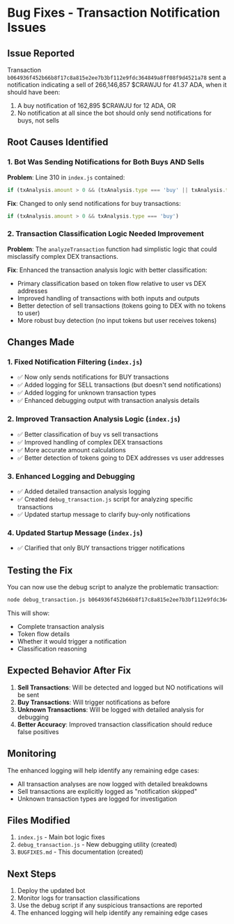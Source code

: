 # Bug Fixes - Transaction Notification Issues

## Issue Reported
Transaction `b064936f452b66b8f17c8a815e2ee7b3bf112e9fdc364849a8ff08f9d4521a78` sent a notification indicating a sell of 266,146,857 $CRAWJU for 41.37 ADA, when it should have been:
1. A buy notification of 162,895 $CRAWJU for 12 ADA, OR
2. No notification at all since the bot should only send notifications for buys, not sells

## Root Causes Identified

### 1. Bot Was Sending Notifications for Both Buys AND Sells
**Problem**: Line 310 in `index.js` contained:
```javascript
if (txAnalysis.amount > 0 && (txAnalysis.type === 'buy' || txAnalysis.type === 'sell'))
```

**Fix**: Changed to only send notifications for buy transactions:
```javascript
if (txAnalysis.amount > 0 && txAnalysis.type === 'buy')
```

### 2. Transaction Classification Logic Needed Improvement
**Problem**: The `analyzeTransaction` function had simplistic logic that could misclassify complex DEX transactions.

**Fix**: Enhanced the transaction analysis logic with better classification:
- Primary classification based on token flow relative to user vs DEX addresses
- Improved handling of transactions with both inputs and outputs
- Better detection of sell transactions (tokens going to DEX with no tokens to user)
- More robust buy detection (no input tokens but user receives tokens)

## Changes Made

### 1. Fixed Notification Filtering (`index.js`)
- ✅ Now only sends notifications for BUY transactions
- ✅ Added logging for SELL transactions (but doesn't send notifications)
- ✅ Added logging for unknown transaction types
- ✅ Enhanced debugging output with transaction analysis details

### 2. Improved Transaction Analysis Logic (`index.js`)
- ✅ Better classification of buy vs sell transactions
- ✅ Improved handling of complex DEX transactions
- ✅ More accurate amount calculations
- ✅ Better detection of tokens going to DEX addresses vs user addresses

### 3. Enhanced Logging and Debugging
- ✅ Added detailed transaction analysis logging
- ✅ Created `debug_transaction.js` script for analyzing specific transactions
- ✅ Updated startup message to clarify buy-only notifications

### 4. Updated Startup Message (`index.js`)
- ✅ Clarified that only BUY transactions trigger notifications

## Testing the Fix

You can now use the debug script to analyze the problematic transaction:

```bash
node debug_transaction.js b064936f452b66b8f17c8a815e2ee7b3bf112e9fdc364849a8ff08f9d4521a78
```

This will show:
- Complete transaction analysis
- Token flow details
- Whether it would trigger a notification
- Classification reasoning

## Expected Behavior After Fix

1. **Sell Transactions**: Will be detected and logged but NO notifications will be sent
2. **Buy Transactions**: Will trigger notifications as before
3. **Unknown Transactions**: Will be logged with detailed analysis for debugging
4. **Better Accuracy**: Improved transaction classification should reduce false positives

## Monitoring

The enhanced logging will help identify any remaining edge cases:
- All transaction analyses are now logged with detailed breakdowns
- Sell transactions are explicitly logged as "notification skipped"
- Unknown transaction types are logged for investigation

## Files Modified

1. `index.js` - Main bot logic fixes
2. `debug_transaction.js` - New debugging utility (created)
3. `BUGFIXES.md` - This documentation (created)

## Next Steps

1. Deploy the updated bot
2. Monitor logs for transaction classifications
3. Use the debug script if any suspicious transactions are reported
4. The enhanced logging will help identify any remaining edge cases

